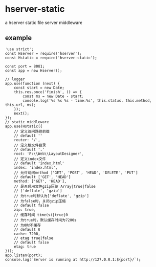 # hserver-static
a hserver static file server middleware

## example
    'use strict';
    const Hserver = require('hserver');
    const Hstatic = require('hserver-static');

    const port = 8081;
    const app = new Hserver();

    // logger
    app.use(function (next) {
        const start = new Date;
        this.res.once('finish', () => {
            const ms = new Date - start;
            console.log('%s %s %s - time:%s', this.status, this.method, this.url, ms);
        });
        next();
    });
    // static middleware
    app.use(Hstatic({
        // 定义访问路径前缀
        // default ''
        router: '/',
        // 定义根文件目录
        // default '.'
        root: 'F:\\Web\\LayoutDesigner',
        // 定义index文件
        // default 'index.html'
        index: 'index.html',
        // 允许访问method ['GET', 'POST', 'HEAD', 'DELETE', 'PUT']
        // default ['GET', 'HEAD']
        method: ['GET', 'HEAD'],
        // 是否启用文件gzip压缩 Array|true|false
        // ['deflate', 'gzip']
        // 为true时默认为['deflate', 'gzip']
        // 为false时，关闭gzip压缩
        // default false
        zip: true,
        // 缓存时间 time(s)|true|0
        // 为true时，默认缓存时间为7200s
        // 为0时不缓存
        // default 0
        cache: 7200,
        // etag true|false
        // default false
        etag: true
    }));
    app.listen(port);
    console.log(`Server is running at http://127.0.0.1:${port}/`);